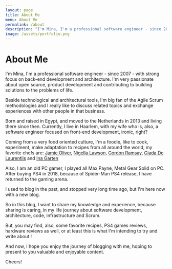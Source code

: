 ```yaml
---
layout: page
title: About Me
menu: About Me
permalink: /about
description: "I'm Mina, I'm a professional software engineer - since 2007 - with strong focus on back-end development and architecture. I'm very passionate about open source, product development and contributing to building solutions to the problems of life."
image: /assets/portfolio.png
---
```


<h1>About Me</h1>

<div class="about-me">
    <p>
        I'm Mina, I'm a professional software engineer - since 2007 - with strong focus on back-end development and architecture. I'm very passionate about open source, product development and contributing to building solutions to the problems of life.
    </p>
    <p>
        Beside technological and architectural tools, I'm big fan of the Agile Scrum methodologies and I really like to discuss related topics and exchange experiences with other people in that business.
    </p>
    <p>
        Born and raised in Egypt, and moved to the Netherlands in 2013 and living there since then. Currently, I live in Haarlem, with my wife who is, also, a software engineer focused on front-end development, ironic, right?
    </p>
    <p>
        Coming from a very food oriented culture, I'm a foodie, like to cook, experiment, make adaptation to recipes from all around the world, my favorite chefs are: <a href="http://jamieoliver.com/" alt="http://jamieoliver.com/" target="_blank">Jamie Oliver</a>, <a href="http://nigella.com/" alt="http://nigella.com/" target="_blank">Nigella Lawson</a>, <a href="https://www.gordonramsay.com/" alt="https://www.gordonramsay.com/" target="_blank">Gordon Ramsay</a>, <a href="https://giadzy.com/" alt="https://giadzy.com/" target="_blank">Giada De Laurentiis</a> and <a href="http://www.barefootcontessa.com/" alt="http://www.barefootcontessa.com/" target="_blank">Ina Garten</a>
    </p>
    <p>
         Also, I am an old PC gamer, I played all Max Payne, Metal Gear Solid on PC. After buying PS4 in 2018, because of Spider-Man PS4 release, I have returned to the gaming arena.
    </p>
    <p>
        I used to blog in the past, and stopped very long time ago, but I'm here now with a new blog.
    </p>
    <p>
        So in this blog, I want to share my knowledge and experience, because sharing is caring, in my life journey about software development, architecture, code, infrastructure and Scrum.
    </p>
    <p>
        But, you may find, also, some favorite recipes, PS4 games reviews, hardware reviews as well, or at least this is what I'm intending to try and write about !
    </p>
    <p>
        And now, I hope you enjoy the journey of blogging with me, hoping to present to you valuable and enjoyable content.
    </p>
    <p>Cheers!</p>
</div>

